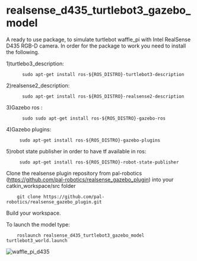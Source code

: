 # realsense_d435_turtlebot3_gazebo_model
A ready to use package, to simulate turtlebot waffle_pi with Intel RealSense D435 RGB-D camera.
In order for the package to work you need to install the following.

1)turtlebo3_description: 

          sudo apt-get install ros-${ROS_DISTRO}-turtlebot3-description

2)realsense2_description:

          sudo apt-get install ros-${ROS_DISTRO}-realsense2-description

3)Gazebo ros : 
          
          sudo sudo apt-get install ros-${ROS_DISTRO}-gazebo-ros

4)Gazebo plugins: 
          
         sudo apt-get install ros-${ROS_DISTRO}-gazebo-plugins

5)robot state publisher in order to have tf available in ros: 
         
         sudo apt-get install ros-${ROS_DISTRO}-robot-state-publisher


Clone the realsense plugin repository from pal-robotics (https://github.com/pal-robotics/realsense_gazebo_plugin) into your catkin_workspace/src folder

        git clone https://github.com/pal-robotics/realsense_gazebo_plugin.git

Build your workspace.


To launch the model type:

        roslaunch realsense_d435_turtlebot3_gazebo_model turtlebot3_world.launch

![waffle_pi_d435](https://user-images.githubusercontent.com/68281160/135662935-ce353523-cbe8-4ae6-b18a-2342bd8c304f.png)


